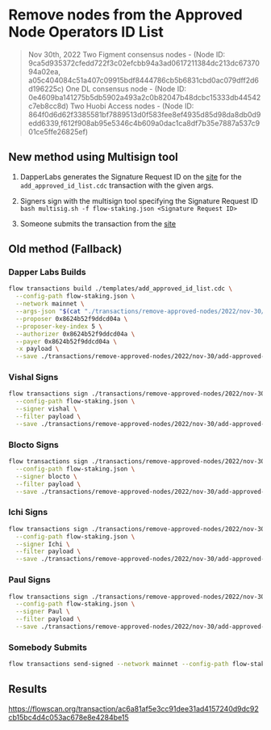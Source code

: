 # Remove nodes from the Approved Node Operators ID List

> Nov 30th, 2022 
Two Figment consensus nodes - (Node ID: 9ca5d935372cfedd722f3c02efcbb94a3ad0617211384dc213dc6737094a02ea, a05c404084c51a407c09915bdf8444786cb5b6831cbd0ac079dff2d6d196225c)
One DL consensus node - (Node ID: 0e4609ba141275b5db5902a493a2c0b82047b48dcbc15333db44542c7eb8cc8d)
Two Huobi Access nodes - (Node ID: 864f0d6d62f3385581bf7889513d0f583fee8ef4935d85d98da8db0d9edd6339,f612f908ab95e5346c4b609a0dac1ca8df7b35e7887a537c901ce5ffe26825ef)

## New method using Multisign tool

1. DapperLabs generates the Signature Request ID on the [site]() for the `add_approved_id_list.cdc` transaction with the given args.

2. Signers sign with the multisign tool specifying the Signature Request ID
   `bash multisig.sh -f flow-staking.json <Signature Request ID>`

3. Someone submits the transaction from the [site](https://flow-multisig-git-service-account-onflow.vercel.app/mainnet)

## Old method (Fallback)

### Dapper Labs Builds

```sh
flow transactions build ./templates/add_approved_id_list.cdc \
  --config-path flow-staking.json \
  --network mainnet \
  --args-json "$(cat "./transactions/remove-approved-nodes/2022/nov-30/arguments.json")" \
  --proposer 0x8624b52f9ddcd04a \
  --proposer-key-index 5 \
  --authorizer 0x8624b52f9ddcd04a \
  --payer 0x8624b52f9ddcd04a \
  -x payload \
  --save ./transactions/remove-approved-nodes/2022/nov-30/add-approved-list-nov-30-unsigned.rlp
```

### Vishal Signs

```sh
flow transactions sign ./transactions/remove-approved-nodes/2022/nov-30/add-approved-list-nov-30-unsigned.rlp \
  --config-path flow-staking.json \
  --signer vishal \
  --filter payload \
  --save ./transactions/remove-approved-nodes/2022/nov-30/add-approved-list-nov-30-sig-1.rlp
```

### Blocto Signs

```sh
flow transactions sign ./transactions/remove-approved-nodes/2022/nov-30/add-approved-list-nov-30-sig-1.rlp \
  --config-path flow-staking.json \
  --signer blocto \
  --filter payload \
  --save ./transactions/remove-approved-nodes/2022/nov-30/add-approved-list-nov-30-sig-2.rlp
```

### Ichi Signs

```sh
flow transactions sign ./transactions/remove-approved-nodes/2022/nov-30/add-approved-list-nov-30-sig-2.rlp \
  --config-path flow-staking.json \
  --signer Ichi \
  --filter payload \
  --save ./transactions/remove-approved-nodes/2022/nov-30/add-approved-list-nov-30-sig-3.rlp
```

### Paul Signs

```sh
flow transactions sign ./transactions/remove-approved-nodes/2022/nov-30/add-approved-list-nov-30-sig-3.rlp \
  --config-path flow-staking.json \
  --signer Paul \
  --filter payload \
  --save ./transactions/remove-approved-nodes/2022/nov-30/add-approved-list-nov-30-sig-complete.rlp
```

### Somebody Submits

```sh
flow transactions send-signed --network mainnet --config-path flow-staking.json ./transactions/remove-approved-nodes/2022/nov-30/add-approved-list-nov-30-sig-complete.rlp
```

## Results

https://flowscan.org/transaction/ac6a81af5e3cc91dee31ad4157240d9dc92cb15bc4d4c053ac678e8e4284be15
